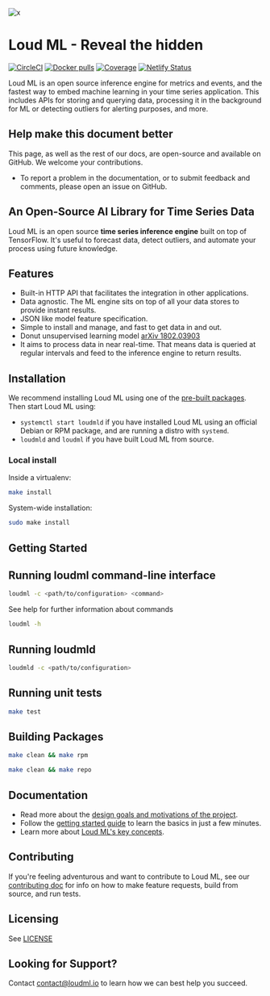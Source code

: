 ![x](https://raw.githubusercontent.com/regel/loudml/master/donut.png)

# Loud ML - Reveal the hidden

[![CircleCI](https://circleci.com/gh/regel/loudml.svg?style=svg)](https://circleci.com/gh/regel/loudml) [![Docker pulls](https://img.shields.io/docker/pulls/loudml/community.svg)](https://hub.docker.com/r/loudml/community) [![Coverage](https://sonarcloud.io/api/project_badges/measure?project=regel_loudml&metric=coverage)](https://sonarcloud.io/dashboard?id=regel_loudml) [![Netlify Status](https://api.netlify.com/api/v1/badges/aee0d77f-54ac-413e-bb7f-34a154f47765/deploy-status)](https://app.netlify.com/sites/flamboyant-cori-981ea4/deploys)

Loud ML is an open source inference engine for metrics and events, and the fastest way to embed machine learning in your time series application. This includes APIs for storing and querying data, processing it in the background for ML or detecting outliers for alerting purposes, and more. 

## Help make this document better

This page, as well as the rest of our docs, are open-source and available on GitHub. We welcome your contributions.

* To report a problem in the documentation, or to submit feedback and comments, please open an issue on GitHub.

## An Open-Source AI Library for Time Series Data

Loud ML is an open source **time series inference engine** built on top of TensorFlow. It's useful to forecast data, detect outliers, and automate your process using future knowledge.

## Features

* Built-in HTTP API that facilitates the integration in other applications.
* Data agnostic. The ML engine sits on top of all your data stores to provide instant results.
* JSON like model feature specification.
* Simple to install and manage, and fast to get data in and out.
* Donut unsupervised learning model [arXiv 1802.03903](https://arxiv.org/abs/1802.03903)
* It aims to process data in near real-time. That means data is queried
  at regular intervals and feed to the inference engine to return results.

## Installation

We recommend installing Loud ML using one of the [pre-built packages](https://loudml.io/guide/en/loudml/reference/current/install-loudml.html). Then start Loud ML using:

* `systemctl start loudmld` if you have installed Loud ML using an official Debian or RPM package, and are running a distro with `systemd`.
* `loudmld` and `loudml` if you have built Loud ML from source.

### Local install

Inside a virtualenv:

```bash
make install
```

System-wide installation:

```bash
sudo make install
```

## Getting Started

## Running loudml command-line interface

```bash
loudml -c <path/to/configuration> <command>
```

See help for further information about commands

```bash
loudml -h
```

## Running loudmld

```bash
loudmld -c <path/to/configuration>
```

## Running unit tests

```bash
make test
```

## Building Packages

```bash
make clean && make rpm
```

```bash
make clean && make repo
```

## Documentation

* Read more about the [design goals and motivations of the project](http://get.influxdata.com/rs/972-GDU-533/images/CustomerCaseStudy_LoudML.pdf).
* Follow the [getting started guide](https://loudml.io/guide/en/loudml/reference/current/getting-started.html) to learn the basics in just a few minutes.
* Learn more about [Loud ML's key concepts](https://loudml.io/guide/en/loudml/reference/current/glossary.html).

## Contributing

If you're feeling adventurous and want to contribute to Loud ML, see our [contributing doc](https://github.com/regel/loudml/blob/master/CONTRIBUTING.md) for info on how to make feature requests, build from source, and run tests.

## Licensing

See [LICENSE](./LICENSE)

## Looking for Support?

Contact [contact@loudml.io](mailto:contact@loudml.io) to learn how we can best help you succeed.

